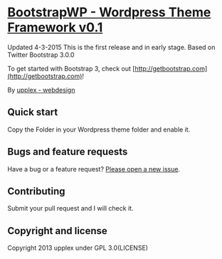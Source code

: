 # [BootstrapWP - Wordpress Theme Framework v0.1 ](http://upplex.de/bootstrap-3-wordpress-theme-framework/)
Updated 4-3-2015
This is the first release and in early stage. Based on Twitter Bootstrap 3.0.0

To get started with Bootstrap 3, check out [http://getbootstrap.com](http://getbootstrap.com)!

By [upplex - webdesign](http://upplex.de)

## Quick start

Copy the Folder in your Wordpress theme folder and enable it. 

## Bugs and feature requests

Have a bug or a feature request? [Please open a new issue](https://github.com/upplex/upBootstrap3WP/issues).

## Contributing

Submit your pull request and I will check it.

## Copyright and license

Copyright 2013 upplex under GPL 3.0(LICENSE)
